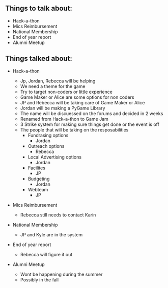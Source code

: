 Things to talk about:
---------------------

- Hack-a-thon
- Mics Reimbursement
- National Membership
- End of year report
- Alumni Meetup

Things talked about:
--------------------

- Hack-a-thon
    - Jp, Jordan, Rebecca will be helping
    - We need a theme for the game
    - Try to target non-coders or little experience
    - Game Maker or Alice are some options for non coders
    - JP and Rebecca will be taking care of Game Maker or Alice
    - Jordan will be making a PyGame Library
    - The name will be discuessed on the forums and decided in 2 weeks
    - Renamed from Hack-a-thon to Game Jam
    - 3 Strike system for making sure things get done or the event is off
    - The people that will be taking on the resposabilities
        - Fundrasing options
            - Jordan
        - Outreach options
            - Rebecca
        - Local Advertising options
            - Jordan
        - Facilites
            - JP
        - Budgeting
            - Jordan
        - Webteam
            - JP

- Mics Reimbursement
    - Rebecca still needs to contact Karin

- National Membership
    - JP and Kyle are in the system

- End of year report
    - Rebecca will figure it out

- Alumni Meetup
    - Wont be happening during the summer
    - Possibly in the fall